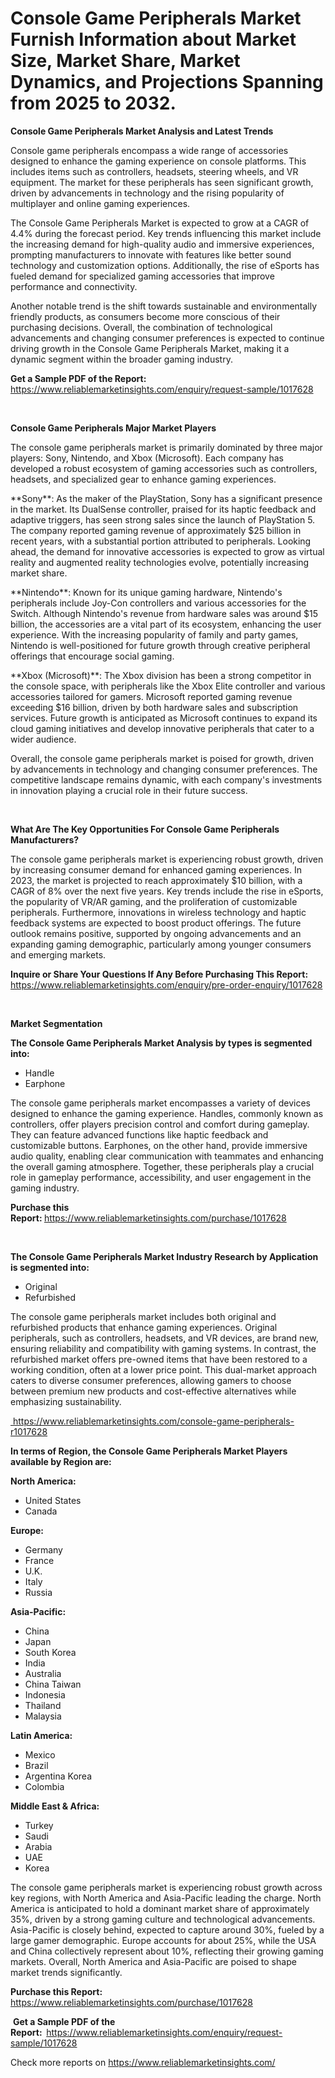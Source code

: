 <p><h1>Console Game Peripherals Market Furnish Information about Market Size, Market Share, Market Dynamics, and Projections Spanning from 2025 to 2032.</h1></p><p><strong>Console Game Peripherals Market Analysis and Latest Trends</strong></p>
<p><p>Console game peripherals encompass a wide range of accessories designed to enhance the gaming experience on console platforms. This includes items such as controllers, headsets, steering wheels, and VR equipment. The market for these peripherals has seen significant growth, driven by advancements in technology and the rising popularity of multiplayer and online gaming experiences. </p><p>The Console Game Peripherals Market is expected to grow at a CAGR of 4.4% during the forecast period. Key trends influencing this market include the increasing demand for high-quality audio and immersive experiences, prompting manufacturers to innovate with features like better sound technology and customization options. Additionally, the rise of eSports has fueled demand for specialized gaming accessories that improve performance and connectivity. </p><p>Another notable trend is the shift towards sustainable and environmentally friendly products, as consumers become more conscious of their purchasing decisions. Overall, the combination of technological advancements and changing consumer preferences is expected to continue driving growth in the Console Game Peripherals Market, making it a dynamic segment within the broader gaming industry.</p></p>
<p><strong>Get a Sample PDF of the Report:&nbsp;</strong> <a href="https://www.reliablemarketinsights.com/enquiry/request-sample/1017628?utm_campaign=2317&utm_medium=2&utm_source=Github&utm_content=ia&utm_term=21032025&utm_id=console-game-peripherals">https://www.reliablemarketinsights.com/enquiry/request-sample/1017628</a></p>
<p>&nbsp;</p>
<p><strong>Console Game Peripherals Major Market Players</strong></p>
<p><p>The console game peripherals market is primarily dominated by three major players: Sony, Nintendo, and Xbox (Microsoft). Each company has developed a robust ecosystem of gaming accessories such as controllers, headsets, and specialized gear to enhance gaming experiences.</p><p>**Sony**: As the maker of the PlayStation, Sony has a significant presence in the market. Its DualSense controller, praised for its haptic feedback and adaptive triggers, has seen strong sales since the launch of PlayStation 5. The company reported gaming revenue of approximately $25 billion in recent years, with a substantial portion attributed to peripherals. Looking ahead, the demand for innovative accessories is expected to grow as virtual reality and augmented reality technologies evolve, potentially increasing market share.</p><p>**Nintendo**: Known for its unique gaming hardware, Nintendo's peripherals include Joy-Con controllers and various accessories for the Switch. Although Nintendo's revenue from hardware sales was around $15 billion, the accessories are a vital part of its ecosystem, enhancing the user experience. With the increasing popularity of family and party games, Nintendo is well-positioned for future growth through creative peripheral offerings that encourage social gaming.</p><p>**Xbox (Microsoft)**: The Xbox division has been a strong competitor in the console space, with peripherals like the Xbox Elite controller and various accessories tailored for gamers. Microsoft reported gaming revenue exceeding $16 billion, driven by both hardware sales and subscription services. Future growth is anticipated as Microsoft continues to expand its cloud gaming initiatives and develop innovative peripherals that cater to a wider audience.</p><p>Overall, the console game peripherals market is poised for growth, driven by advancements in technology and changing consumer preferences. The competitive landscape remains dynamic, with each company's investments in innovation playing a crucial role in their future success.</p></p>
<p>&nbsp;</p>
<p><strong>What Are The Key Opportunities For Console Game Peripherals Manufacturers?</strong></p>
<p><p>The console game peripherals market is experiencing robust growth, driven by increasing consumer demand for enhanced gaming experiences. In 2023, the market is projected to reach approximately $10 billion, with a CAGR of 8% over the next five years. Key trends include the rise in eSports, the popularity of VR/AR gaming, and the proliferation of customizable peripherals. Furthermore, innovations in wireless technology and haptic feedback systems are expected to boost product offerings. The future outlook remains positive, supported by ongoing advancements and an expanding gaming demographic, particularly among younger consumers and emerging markets.</p></p>
<p><strong>Inquire or Share Your Questions If Any Before Purchasing This Report:</strong> <a href="https://www.reliablemarketinsights.com/enquiry/pre-order-enquiry/1017628?utm_campaign=2317&utm_medium=2&utm_source=Github&utm_content=ia&utm_term=21032025&utm_id=console-game-peripherals">https://www.reliablemarketinsights.com/enquiry/pre-order-enquiry/1017628</a></p>
<p>&nbsp;</p>
<p><strong>Market Segmentation</strong></p>
<p><strong>The Console Game Peripherals Market Analysis by types is segmented into:</strong></p>
<p><ul><li>Handle</li><li>Earphone</li></ul></p>
<p><p>The console game peripherals market encompasses a variety of devices designed to enhance the gaming experience. Handles, commonly known as controllers, offer players precision control and comfort during gameplay. They can feature advanced functions like haptic feedback and customizable buttons. Earphones, on the other hand, provide immersive audio quality, enabling clear communication with teammates and enhancing the overall gaming atmosphere. Together, these peripherals play a crucial role in gameplay performance, accessibility, and user engagement in the gaming industry.</p></p>
<p><strong>Purchase this Report:&nbsp;</strong><a href="https://www.reliablemarketinsights.com/purchase/1017628?utm_campaign=2317&utm_medium=2&utm_source=Github&utm_content=ia&utm_term=21032025&utm_id=console-game-peripherals">https://www.reliablemarketinsights.com/purchase/1017628</a></p>
<p>&nbsp;</p>
<p><strong>The Console Game Peripherals Market Industry Research by Application is segmented into:</strong></p>
<p><ul><li>Original</li><li>Refurbished</li></ul></p>
<p><p>The console game peripherals market includes both original and refurbished products that enhance gaming experiences. Original peripherals, such as controllers, headsets, and VR devices, are brand new, ensuring reliability and compatibility with gaming systems. In contrast, the refurbished market offers pre-owned items that have been restored to a working condition, often at a lower price point. This dual-market approach caters to diverse consumer preferences, allowing gamers to choose between premium new products and cost-effective alternatives while emphasizing sustainability.</p></p>
<p><a href="https://www.reliablemarketinsights.com/console-game-peripherals-r1017628?utm_campaign=2317&utm_medium=2&utm_source=Github&utm_content=ia&utm_term=21032025&utm_id=console-game-peripherals">&nbsp;https://www.reliablemarketinsights.com/console-game-peripherals-r1017628</a></p>
<p><strong>In terms of Region, the Console Game Peripherals Market Players available by Region are:</strong></p>
<p>
    <p> <strong> North America: </strong>
        <ul>
            <li>United States</li>
            <li>Canada</li>
        </ul>
        </p> 
    <p> <strong> Europe: </strong>
        <ul>
            <li>Germany</li>
            <li>France</li>
            <li>U.K.</li>
            <li>Italy</li>
            <li>Russia</li>
        </ul>
        </p> 
    <p> <strong> Asia-Pacific: </strong>
        <ul>
            <li>China</li>
            <li>Japan</li>
            <li>South Korea</li>
            <li>India</li>
            <li>Australia</li>
            <li>China Taiwan</li>
            <li>Indonesia</li>
            <li>Thailand</li>
            <li>Malaysia</li>
        </ul>
        </p> 
    <p> <strong> Latin America: </strong>
        <ul>
            <li>Mexico</li>
            <li>Brazil</li>
            <li>Argentina Korea</li>
            <li>Colombia</li>
        </ul>
        </p> 
    <p> <strong> Middle East & Africa: </strong>
        <ul>
            <li>Turkey</li>
            <li>Saudi</li>
            <li>Arabia</li>
            <li>UAE</li>
            <li>Korea</li>
        </ul>
    </p>
    </p>
<p><p>The console game peripherals market is experiencing robust growth across key regions, with North America and Asia-Pacific leading the charge. North America is anticipated to hold a dominant market share of approximately 35%, driven by a strong gaming culture and technological advancements. Asia-Pacific is closely behind, expected to capture around 30%, fueled by a large gamer demographic. Europe accounts for about 25%, while the USA and China collectively represent about 10%, reflecting their growing gaming markets. Overall, North America and Asia-Pacific are poised to shape market trends significantly.</p></p>
<p><strong>Purchase this Report: </strong><a href="https://www.reliablemarketinsights.com/purchase/1017628?utm_campaign=2317&utm_medium=2&utm_source=Github&utm_content=ia&utm_term=21032025&utm_id=console-game-peripherals">https://www.reliablemarketinsights.com/purchase/1017628</a></p>
<p>&nbsp;<strong>Get a Sample PDF of the Report:&nbsp;&nbsp;</strong><a href="https://www.reliablemarketinsights.com/enquiry/request-sample/1017628?utm_campaign=2317&utm_medium=2&utm_source=Github&utm_content=ia&utm_term=21032025&utm_id=console-game-peripherals">https://www.reliablemarketinsights.com/enquiry/request-sample/1017628</a></p>
<p><strong></strong></p>
<p>Check more reports on <a href="https://www.reliablemarketinsights.com/?utm_campaign=2317&utm_medium=2&utm_source=Github&utm_content=ia&utm_term=21032025&utm_id=console-game-peripherals">https://www.reliablemarketinsights.com/</a></p>